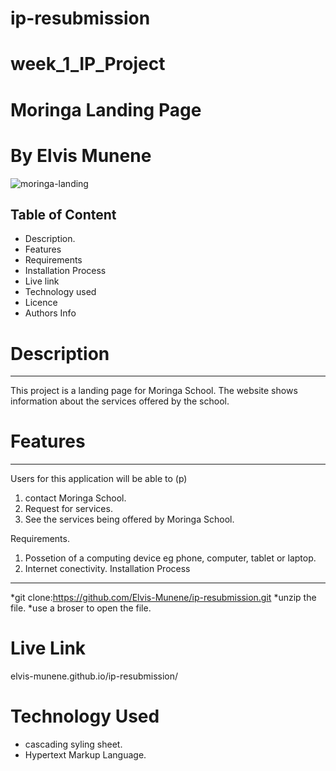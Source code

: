 # ip-resubmission
# week_1_IP_Project
# Moringa Landing Page
# By Elvis Munene

![moringa-landing](https://user-images.githubusercontent.com/104641808/169171527-a25195e2-a6b1-4ced-a8d3-104d188624a1.png)
## Table of Content
* Description.
* Features
* Requirements
* Installation Process
* Live link
* Technology used
* Licence
* Authors Info
# Description
***
This project is a landing page for Moringa School. The website shows information about the services offered by the school.
# Features
***
Users for this application will be able to (p)
1. contact Moringa School.
2. Request for services.
3. See the services being offered by Moringa School.

Requirements.
1. Possetion of a computing device eg phone, computer, tablet or laptop.
2. Internet conectivity.
Installation Process
***
*git clone:https://github.com/Elvis-Munene/ip-resubmission.git
*unzip the file.
*use a broser to open the file.

# Live Link
elvis-munene.github.io/ip-resubmission/
# Technology Used
* cascading syling sheet.
* Hypertext Markup Language.

